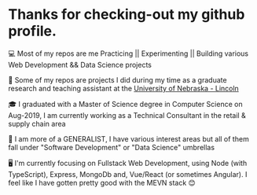 # Thanks for checking-out my github profile.

💻 Most of my repos are me Practicing || Experimenting || Building various Web Development && Data Science projects

🏫 Some of my repos are projects I did during my time as a graduate research and teaching assistant at the [University of Nebraska - Lincoln](https://www.unl.edu/)

🎓 I graduated with a Master of Science degree in Computer Science on Aug-2019, I am currently working as a Technical Consultant in the retail & supply chain area

🤖 I am more of a GENERALIST, I have various interest areas but all of them fall under "Software Development" or "Data Science" umbrellas

🖥️ I'm currently focusing on Fullstack Web Development, using Node (with TypeScript), Express, MongoDb and, Vue/React (or sometimes Angular). I feel like I have gotten pretty good with the MEVN stack 😊

